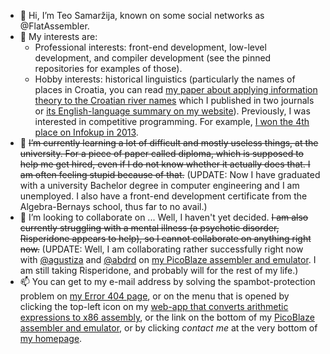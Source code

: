- 👋 Hi, I’m Teo Samaržija, known on some social networks as @FlatAssembler.
- 👀 My interests are:
  - Professional interests: front-end development, low-level development, and compiler development (see the pinned repositories for examples of those).
  - Hobby interests: historical linguistics (particularly the names of places in Croatia, you can read [my paper about applying information theory to the Croatian river names](https://flatassembler.github.io/Karasica.doc) which I published in two journals or [its English-language summary on my website](https://flatassembler.github.io/toponyms.html#english_summary)). Previously, I was interested in competitive programming. For example, [I won the 4th place on Infokup in 2013](https://informatika.azoo.hr/natjecanje/dogadjaj/235/rezultati).
- 🌱 <del>I’m currently learning a lot of difficult and mostly useless things, at the university.
For a piece of paper called diploma, which is supposed to help me get hired, even if I do not know whether it actually does that. I am often feeling stupid because of that.</del> (UPDATE: Now I have graduated with a university Bachelor degree in computer engineering and I am unemployed. I also have a front-end development certificate from the Algebra-Bernays school, thus far to no avail.)
- 💞️ I’m looking to collaborate on ... Well, I haven't yet decided. <del>I am also currently struggling with a mental illness (a psychotic disorder, Risperidone appears to help), so I cannot collaborate on anything right now.</del> (UPDATE: Well, I am collaborating rather successfully right now with [@agustiza](https://github.com/agustiza) and [@abdrd](https://github.com/abdrd) on [my PicoBlaze assembler and emulator](https://github.com/FlatAssembler/PicoBlaze_Simulator_in_JS.git). I am still taking Risperidone, and probably will for the rest of my life.)
- 📫 You can get to my e-mail address by solving the spambot-protection problem on [my Error 404 page](https://flatassembler.github.io/does_not_exist.html), or on the menu that is opened by clicking the top-left icon on my [web-app that converts arithmetic expressions to x86 assembly](https://flatassembler.github.io/compiler.html), or the link on the bottom of my [PicoBlaze assembler and emulator](https://flatassembler.github.io/PicoBlaze/PicoBlaze), or by clicking *contact me* at the very bottom of [my homepage](https://flatassembler.github.io/).

<!---
FlatAssembler/FlatAssembler is a ✨ special ✨ repository because its `README.md` (this file) appears on your GitHub profile.
You can click the Preview link to take a look at your changes.
--->
